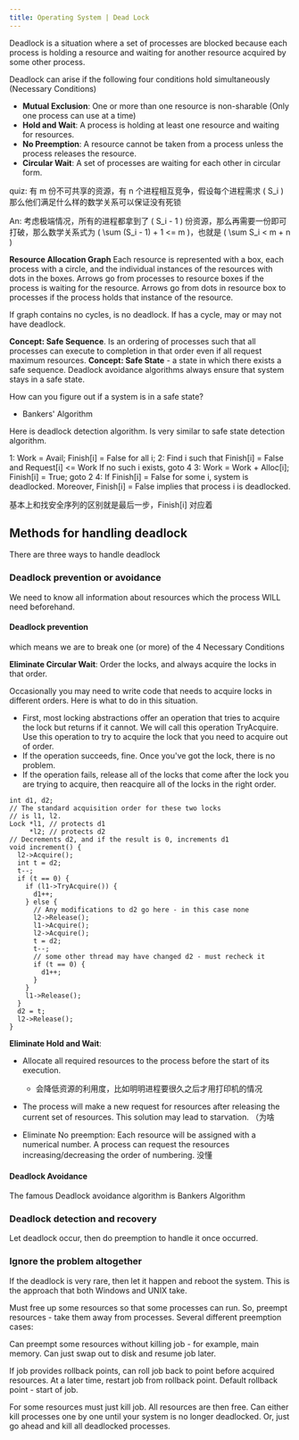 ```yaml
---
title: Operating System | Dead Lock
---
```


Deadlock is a situation where a set of processes are blocked because each process is holding a resource and waiting for another resource acquired by some other process.
 
Deadlock can arise if the following four conditions hold simultaneously (Necessary Conditions)

- **Mutual Exclusion**: One or more than one resource is non-sharable (Only one process can use at a time)
- **Hold and Wait**: A process is holding at least one resource and waiting for resources.
- **No Preemption**: A resource cannot be taken from a process unless the process releases the resource.
- **Circular Wait**: A set of processes are waiting for each other in circular form.

quiz: 有 m 份不可共享的资源，有 n 个进程相互竞争，假设每个进程需求 \( S_i \) 那么他们满足什么样的数学关系可以保证没有死锁

An: 考虑极端情况，所有的进程都拿到了 \( S_i - 1 \) 份资源，那么再需要一份即可打破，那么数学关系式为 \( \sum (S_i - 1) + 1 <= m \)，也就是 \( \sum S_i < m + n \)

**Resource Allocation Graph** Each resource is represented with a box, each process with a circle, and the individual instances of the resources with dots in the boxes. Arrows go from processes to resource boxes if the process is waiting for the resource. Arrows go from dots in resource box to processes if the process holds that instance of the resource. 

If graph contains no cycles, is no deadlock. If has a cycle, may or may not have deadlock. 


**Concept: Safe Sequence**. Is an ordering of processes such that all processes can execute to completion in that order even if all request maximum resources. 
**Concept: Safe State** - a state in which there exists a safe sequence. Deadlock avoidance algorithms always ensure that system stays in a safe state.

How can you figure out if a system is in a safe state? 
- Bankers' Algorithm

Here is deadlock detection algorithm. Is very similar to safe state detection algorithm.

1: Work = Avail;
   Finish[i] = False for all i;
2: Find i such that Finish[i] = False and Request[i] <= Work
   If no such i exists, goto 4
3: Work = Work + Alloc[i]; Finish[i] = True; goto 2
4: If Finish[i] = False for some i, system is deadlocked. 
   Moreover, Finish[i] = False implies that process i is deadlocked.

基本上和找安全序列的区别就是最后一步，Finish[i] 对应着


## Methods for handling deadlock

There are three ways to handle deadlock

### Deadlock prevention or avoidance

We need to know all information about resources which the process WILL need beforehand. 

#### Deadlock prevention

which means we are to break one (or more) of the 4 Necessary Conditions

**Eliminate Circular Wait**: Order the locks, and always acquire the locks in that order.

Occasionally you may need to write code that needs to acquire locks in different orders. Here is what to do in this situation.

- First, most locking abstractions offer an operation that tries to acquire the lock but returns if it cannot. We will call this operation TryAcquire. Use this operation to try to acquire the lock that you need to acquire out of order.
- If the operation succeeds, fine. Once you've got the lock, there is no problem.
- If the operation fails, release all of the locks that come after the lock you are trying to acquire, then reacquire all of the locks in the right order.

```
int d1, d2;
// The standard acquisition order for these two locks
// is l1, l2.
Lock *l1, // protects d1 
     *l2; // protects d2
// Decrements d2, and if the result is 0, increments d1
void increment() {
  l2->Acquire();
  int t = d2;
  t--;
  if (t == 0) { 
    if (l1->TryAcquire()) {
      d1++;
    } else { 
      // Any modifications to d2 go here - in this case none
      l2->Release();
      l1->Acquire();
      l2->Acquire();
      t = d2;
      t--;
      // some other thread may have changed d2 - must recheck it
      if (t == 0) { 
        d1++;
      }
    }
    l1->Release();
  }
  d2 = t;
  l2->Release();
}
```

**Eliminate Hold and Wait**: 
- Allocate all required resources to the process before the start of its execution. 
  - 会降低资源的利用度，比如明明进程要很久之后才用打印机的情况
- The process will make a new request for resources after releasing the current set of resources. This solution may lead to starvation. （为啥

- Eliminate No preemption: Each resource will be assigned with a numerical number. A process can request the resources increasing/decreasing the order of numbering. 没懂

#### Deadlock Avoidance

The famous Deadlock avoidance algorithm is Bankers Algorithm


### Deadlock detection and recovery

Let deadlock occur, then do preemption to handle it once occurred.

### Ignore the problem altogether

If the deadlock is very rare, then let it happen and reboot the system. This is the approach that both Windows and UNIX take.


 Must free up some resources so that some processes can run. So, preempt resources - take them away from processes. Several different preemption cases:
 
Can preempt some resources without killing job - for example, main memory. Can just swap out to disk and resume job later.

If job provides rollback points, can roll job back to point before acquired resources. At a later time, restart job from rollback point. Default rollback point - start of job.

For some resources must just kill job. All resources are then free. Can either kill processes one by one until your system is no longer deadlocked. Or, just go ahead and kill all deadlocked processes.
